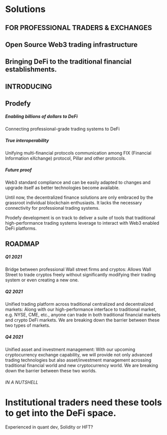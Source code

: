 # Solutions

## FOR PROFESSIONAL TRADERS & EXCHANGES

## Open Source Web3 trading infrastructure

## Bringing DeFi to the traditional financial establishments.

## INTRODUCING

## Prodefy

##### Enabling billions of dollars to DeFi

Connecting professional-grade trading systems to DeFi

##### True interoperability

Unifying multi-financial protocols communication among FIX (Financial Information eXchange) protocol, Pillar and other protocols.

##### Future proof

Web3 standard compliance and can be easily adapted to changes and upgrade itself as better technologies become available.

Until now, the decentralized finance solutions are only embraced by the grassroot individual blockchain enthusiasts. It lacks the necessary connectivity for professional trading systems.

Prodefy development is on track to deliver a suite of tools that traditional high-performance trading systems leverage to interact with Web3 enabled DeFi platforms.

## ROADMAP

##### Q1 2021

Bridge between professional Wall street firms and cryptos: Allows Wall Street to trade cryptos freely without significantly modifying their trading system or even creating a new one.

##### Q2 2021

Unified trading platform across traditional centralized and decentralized markets: Along with our high-performance interface to traditional market, e.g. NYSE, CME, etc., anyone can trade in both traditional financial markets and crypto DeFi markets. We are breaking down the barrier between these two types of markets.

##### Q4 2021

Unified asset and investment management: With our upcoming cryptocurrency exchange capability, we will provide not only advanced trading technologies but also asset/investment management acrossing traditional financial world and new cryptocurrency world. We are breaking down the barrier between these two worlds.

###### IN A NUTSHELL

# Institutional traders need these tools to get into the DeFi space.

Experienced in quant dev, Solidity or HFT?
